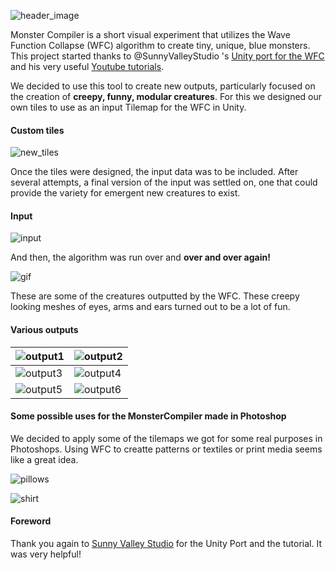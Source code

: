 ![header_image](https://github.com/asfrattini/Monster-Compiler/blob/master/presentation.jpg)

Monster Compiler is a short visual experiment that utilizes the Wave Function Collapse (WFC) algorithm to create tiny, unique, blue monsters. This project started thanks to @SunnyValleyStudio 's [Unity port for the WFC](https://github.com/SunnyValleyStudio/WaveFunctionCollapseUnityTilemapTutorial) and his very useful [Youtube tutorials](https://youtu.be/ws4r3wLPNSE?list=PLcRSafycjWFeKAS40OdIvhL7j-vsgE3eg). 

We decided to use this tool to create new outputs, particularly focused on the creation of **creepy, funny, modular creatures**. For this we designed our own tiles to use as an input Tilemap for the WFC in Unity.

<h4>Custom tiles</h4>

![new_tiles](https://github.com/asfrattini/Monster-Compiler/blob/master/screencaps/Screen%20Shot%202020-01-22%20at%206.59.08%20PM.png)

Once the tiles were designed, the input data was to be included. After several attempts, a final version of the input was settled on, one that could provide the variety for emergent new creatures to exist.

<h4>Input</h4>

![input](https://github.com/asfrattini/Monster-Compiler/blob/master/screencaps/input.png)

And then, the algorithm was run over and **over and over again!**

![gif](https://github.com/asfrattini/Monster-Compiler/blob/master/outputs/gif.gif)

These are some of the creatures outputted by the WFC. These creepy looking meshes of eyes, arms and ears turned out to be a lot of fun.

<h4>Various outputs</h4>

![output1](https://github.com/asfrattini/Monster-Compiler/blob/master/outputs/output1.png)|![output2](https://github.com/asfrattini/Monster-Compiler/blob/master/outputs/output11.png)
----------|----------
![output3](https://github.com/asfrattini/Monster-Compiler/blob/master/outputs/output4.png)|![output4](https://github.com/asfrattini/Monster-Compiler/blob/master/outputs/output7.png)
![output5](https://github.com/asfrattini/Monster-Compiler/blob/master/outputs/output1.png)|![output6](https://github.com/asfrattini/Monster-Compiler/blob/master/outputs/output9.png)

<h4>Some possible uses for the MonsterCompiler made in Photoshop</h4>

We decided to apply some of the tilemaps we got for some real purposes in Photoshops. Using WFC to creatte patterns or textiles or print media seems like a great idea.

![pillows](https://github.com/asfrattini/Monster-Compiler/blob/master/outputs/pillows.png)

![shirt](https://github.com/asfrattini/Monster-Compiler/blob/master/outputs/shirt.jpg)

<h4>Foreword</h4>
  
Thank you again to [Sunny Valley Studio](https://github.com/SunnyValleyStudio) for the Unity Port and the tutorial. It was very helpful!

